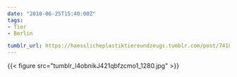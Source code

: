 ```yaml
---
date: "2010-06-25T15:40:00Z"
tags:
- Tier
- Berlin

tumblr_url: https://haesslicheplastiktiereundzeugs.tumblr.com/post/741873726
---
```

{{< figure src="tumblr_l4obnikJ421qbfzcmo1_1280.jpg" >}}
